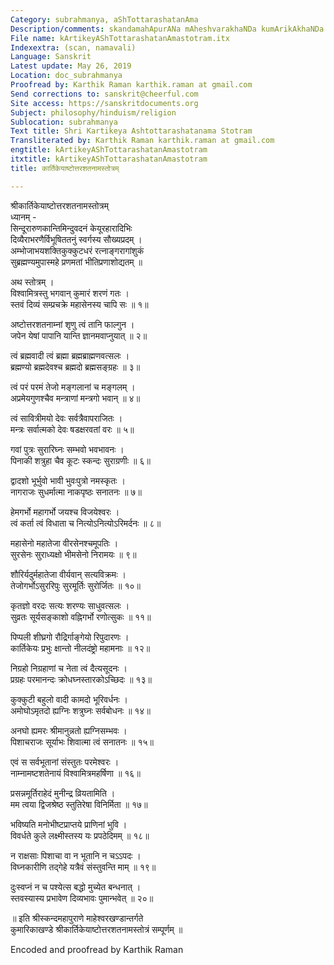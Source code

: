 ```yaml
---
Category: subrahmanya, aShTottarashatanAma
Description/comments: skandamahApurANa mAheshvarakhaNDa kumArikAkhaNDa
File name: kArtikeyAShTottarashatanAmastotram.itx
Indexextra: (scan, namavali)
Language: Sanskrit
Latest update: May 26, 2019
Location: doc_subrahmanya
Proofread by: Karthik Raman karthik.raman at gmail.com
Send corrections to: sanskrit@cheerful.com
Site access: https://sanskritdocuments.org
Subject: philosophy/hinduism/religion
Sublocation: subrahmanya
Text title: Shri Kartikeya Ashtottarashatanama Stotram
Transliterated by: Karthik Raman karthik.raman at gmail.com
engtitle: kArtikeyAShTottarashatanAmastotram
itxtitle: kArtikeyAShTottarashatanAmastotram
title: कार्तिकेयाष्टोत्तरशतनामस्तोत्रम्

---
```

  
 श्रीकार्तिकेयाष्टोत्तरशतनामस्तोत्रम्   
ध्यानम् -  
सिन्दूरारुणकान्तिमिन्दुवदनं केयूरहारादिभिः  
     दिव्यैराभरणैर्विभूषिततनुं स्वर्गस्य सौख्यप्रदम् ।  
अम्भोजाभयशक्तिकुक्कुटधरं रत्नाङ्गरागांशुकं  
     सुब्रह्मण्यमुपास्महे प्रणमतां भीतिप्रणाशोद्यतम् ॥  
  
अथ स्तोत्रम् ।  
विश्वामित्रस्तु भगवान् कुमारं शरणं गतः ।  
स्तवं दिव्यं सम्प्रचक्रे महासेनस्य चापि सः ॥ १॥  
  
अष्टोत्तरशतनाम्नां शृणु त्वं तानि फाल्गुन ।  
जपेन येषां पापानि यान्ति ज्ञानमवाप्नुयात् ॥ २॥  
  
त्वं ब्रह्मवादी त्वं ब्रह्मा ब्रह्मब्राह्मणवत्सलः ।  
ब्रह्मण्यो ब्रह्मदेवश्च ब्रह्मदो ब्रह्मसङ्ग्रहः ॥ ३॥  
  
त्वं परं परमं तेजो मङ्गलानां च मङ्गलम् ।  
अप्रमेयगुणश्चैव मन्त्राणां मन्त्रगो भवान् ॥ ४॥  
  
त्वं सावित्रीमयो देवः सर्वत्रैवापराजितः ।  
मन्त्रः सर्वात्मको देवः षडक्षरवतां वरः ॥ ५॥  
  
गवां पुत्रः सुरारिघ्नः सम्भवो भवभावनः ।  
पिनाकी शत्रुहा चैव कूटः स्कन्दः सुराग्रणीः ॥ ६॥  
  
द्वादशो भूर्भुवो भावी भुवःपुत्रो नमस्कृतः ।  
नागराजः सुधर्मात्मा नाकपृष्ठः सनातनः ॥ ७॥  
  
हेमगर्भो महागर्भो जयश्च विजयेश्वरः ।  
त्वं कर्ता त्वं विधाता च नित्योऽनित्योऽरिमर्दनः ॥ ८॥  
  
महासेनो महातेजा वीरसेनश्चमूपतिः ।  
सुरसेनः सुराध्यक्षो भीमसेनो निरामयः ॥ ९॥  
  
शौरिर्यदुर्महातेजा वीर्यवान् सत्यविक्रमः ।  
तेजोगर्भोऽसुररिपुः सुरमूर्तिः सुरोर्जितः ॥ १०॥  
  
कृतज्ञो वरदः सत्यः शरण्यः साधुवत्सलः ।  
सुव्रतः सूर्यसङ्काशो वह्निगर्भो रणोत्सुकः ॥ ११॥  
  
पिप्पली शीघ्रगो रौद्रिर्गाङ्गेयो रिपुदारणः ।  
कार्तिकेयः प्रभुः क्षान्तो नीलदंष्ट्रो महामनाः ॥ १२॥  
  
निग्रहो निग्रहाणां च नेता त्वं दैत्यसूदनः ।  
प्रग्रहः परमानन्दः क्रोधघ्नस्तारकोऽच्छिदः ॥ १३॥  
  
कुक्कुटी बहुलो वादी कामदो भूरिवर्धनः ।  
अमोघोऽमृतदो ह्यग्निः शत्रुघ्नः सर्वबोधनः ॥ १४॥  
  
अनघो ह्यमरः श्रीमानुन्नतो ह्यग्निसम्भवः ।  
पिशाचराजः सूर्याभः शिवात्मा त्वं सनातनः ॥ १५॥  
  
एवं स सर्वभूतानां संस्तुतः परमेश्वरः ।  
नाम्नामष्टशतेनायं विश्वामित्रमहर्षिणा ॥ १६॥  
  
प्रसन्नमूर्तिराहेदं मुनीन्द्र व्रियतामिति ।  
मम त्वया द्विजश्रेष्ठ स्तुतिरेषा विनिर्मिता ॥ १७॥  
  
भविष्यति मनोभीष्टप्राप्तये प्राणिनां भुवि ।  
विवर्धते कुले लक्ष्मीस्तस्य यः प्रपठेदिमम् ॥ १८॥  
  
न राक्षसाः पिशाचा वा न भूतानि न चऽऽपदः ।  
विघ्नकारीणि तद्गेहे यत्रैवं संस्तुवन्ति माम् ॥ १९॥  
  
दुःस्वप्नं न च पश्येत्स बद्धो मुच्येत बन्धनात् ।  
स्तवस्यास्य प्रभावेण दिव्यभावः पुमान्भवेत् ॥ २०॥  
  
॥ इति श्रीस्कन्दमहापुराणे माहेश्वरखण्डान्तर्गते  
कुमारिकाखण्डे श्रीकार्तिकेयाष्टोत्तरशतनामस्तोत्रं सम्पूर्णम् ॥  
  
  
Encoded and proofread by Karthik Raman  
  
